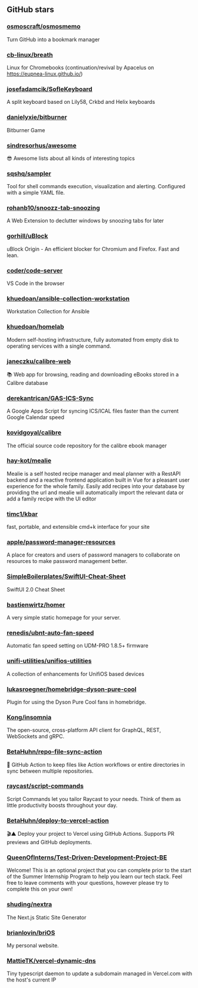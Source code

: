 ## GitHub stars

### [osmoscraft/osmosmemo](https://github.com/osmoscraft/osmosmemo)
Turn GitHub into a bookmark manager

### [cb-linux/breath](https://github.com/cb-linux/breath)
Linux for Chromebooks (continuation/revival by Apacelus on https://eupnea-linux.github.io/)

### [josefadamcik/SofleKeyboard](https://github.com/josefadamcik/SofleKeyboard)
A split keyboard based on Lily58, Crkbd and Helix keyboards

### [danielyxie/bitburner](https://github.com/danielyxie/bitburner)
Bitburner Game

### [sindresorhus/awesome](https://github.com/sindresorhus/awesome)
😎 Awesome lists about all kinds of interesting topics

### [sqshq/sampler](https://github.com/sqshq/sampler)
Tool for shell commands execution, visualization and alerting. Configured with a simple YAML file.

### [rohanb10/snoozz-tab-snoozing](https://github.com/rohanb10/snoozz-tab-snoozing)
A Web Extension to declutter windows by snoozing tabs for later

### [gorhill/uBlock](https://github.com/gorhill/uBlock)
uBlock Origin - An efficient blocker for Chromium and Firefox. Fast and lean.

### [coder/code-server](https://github.com/coder/code-server)
VS Code in the browser

### [khuedoan/ansible-collection-workstation](https://github.com/khuedoan/ansible-collection-workstation)
Workstation Collection for Ansible

### [khuedoan/homelab](https://github.com/khuedoan/homelab)
Modern self-hosting infrastructure, fully automated from empty disk to operating services with a single command.

### [janeczku/calibre-web](https://github.com/janeczku/calibre-web)
:books: Web app for browsing, reading and downloading eBooks stored in a Calibre database

### [derekantrican/GAS-ICS-Sync](https://github.com/derekantrican/GAS-ICS-Sync)
A Google Apps Script for syncing ICS/ICAL files faster than the current Google Calendar speed

### [kovidgoyal/calibre](https://github.com/kovidgoyal/calibre)
The official source code repository for the calibre ebook manager

### [hay-kot/mealie](https://github.com/hay-kot/mealie)
Mealie is a self hosted recipe manager and meal planner with a RestAPI backend and a reactive frontend application built in Vue for a pleasant user experience for the whole family. Easily add recipes into your database by providing the url and mealie will automatically import the relevant data or add a family recipe with the UI editor

### [timc1/kbar](https://github.com/timc1/kbar)
fast, portable, and extensible cmd+k interface for your site

### [apple/password-manager-resources](https://github.com/apple/password-manager-resources)
A place for creators and users of password managers to collaborate on resources to make password management better.

### [SimpleBoilerplates/SwiftUI-Cheat-Sheet](https://github.com/SimpleBoilerplates/SwiftUI-Cheat-Sheet)
SwiftUI 2.0 Cheat Sheet

### [bastienwirtz/homer](https://github.com/bastienwirtz/homer)
A very simple static homepage for your server.

### [renedis/ubnt-auto-fan-speed](https://github.com/renedis/ubnt-auto-fan-speed)
Automatic fan speed setting on UDM-PRO 1.8.5+ firmware

### [unifi-utilities/unifios-utilities](https://github.com/unifi-utilities/unifios-utilities)
A collection of  enhancements for UnifiOS based devices

### [lukasroegner/homebridge-dyson-pure-cool](https://github.com/lukasroegner/homebridge-dyson-pure-cool)
Plugin for using the Dyson Pure Cool fans in homebridge.

### [Kong/insomnia](https://github.com/Kong/insomnia)
The open-source, cross-platform API client for GraphQL, REST, WebSockets and gRPC.

### [BetaHuhn/repo-file-sync-action](https://github.com/BetaHuhn/repo-file-sync-action)
🔄 GitHub Action to keep files like Action workflows or entire directories in sync between multiple repositories.

### [raycast/script-commands](https://github.com/raycast/script-commands)
Script Commands let you tailor Raycast to your needs. Think of them as little productivity boosts throughout your day.

### [BetaHuhn/deploy-to-vercel-action](https://github.com/BetaHuhn/deploy-to-vercel-action)
🎬▲ Deploy your project to Vercel using GitHub Actions. Supports PR previews and GitHub deployments.

### [QueenOfInterns/Test-Driven-Development-Project-BE](https://github.com/QueenOfInterns/Test-Driven-Development-Project-BE)
Welcome! This is an optional project that you can complete prior to the start of the Summer Internship Program to help you learn our tech stack. Feel free to leave comments with your questions, however please try to complete this on your own!

### [shuding/nextra](https://github.com/shuding/nextra)
The Next.js Static Site Generator

### [brianlovin/briOS](https://github.com/brianlovin/briOS)
My personal website.

### [MattieTK/vercel-dynamic-dns](https://github.com/MattieTK/vercel-dynamic-dns)
Tiny typescript daemon to update a subdomain managed in Vercel.com with the host's current IP